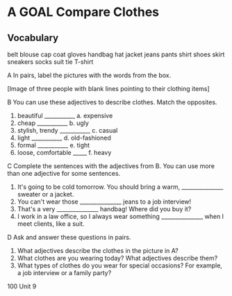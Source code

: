 # A GOAL Compare Clothes

## Vocabulary

belt
blouse
cap
coat
gloves
handbag
hat
jacket
jeans
pants
shirt
shoes
skirt
sneakers
socks
suit
tie
T-shirt

A In pairs, label the pictures with the words from the box.

[Image of three people with blank lines pointing to their clothing items]

B You can use these adjectives to describe clothes. Match the opposites.

1. beautiful ___________    a. expensive
2. cheap ___________     b. ugly
3. stylish, trendy ___________   c. casual
4. light ___________     d. old-fashioned
5. formal ___________    e. tight
6. loose, comfortable _____   f. heavy

C Complete the sentences with the adjectives from B. You can use more than one adjective for some sentences.

1. It's going to be cold tomorrow. You should bring a warm, _______________ sweater or a jacket.
2. You can't wear those _______________ jeans to a job interview!
3. That's a very _______________ handbag! Where did you buy it?
4. I work in a law office, so I always wear something _______________ when I meet clients, like a suit.

D Ask and answer these questions in pairs.

1. What adjectives describe the clothes in the picture in A?
2. What clothes are you wearing today? What adjectives describe them?
3. What types of clothes do you wear for special occasions? For example, a job interview or a family party?

100 Unit 9
